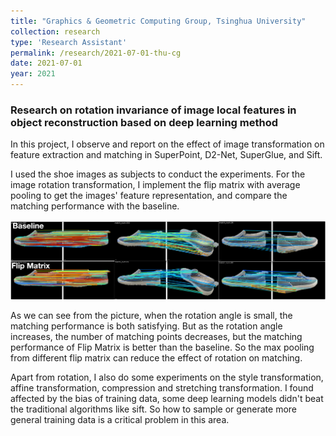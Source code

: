 ```yaml
---
title: "Graphics & Geometric Computing Group, Tsinghua University"
collection: research
type: 'Research Assistant'
permalink: /research/2021-07-01-thu-cg
date: 2021-07-01
year: 2021
---
```

### Research on rotation invariance of image local features in object reconstruction based on deep learning method

In this project, I observe and report on the effect of image transformation on feature extraction and matching in SuperPoint, D2-Net, SuperGlue, and Sift.

I used the shoe images as subjects to conduct the experiments. For the image rotation transformation, I implement the flip matrix with average pooling to get the images' feature representation, and compare the matching performance with the baseline.

![flip.png](/images/cg/cg.png)

As we can see from the picture, when the rotation angle is small, the matching performance is both satisfying. But as the rotation angle increases, the number of matching points decreases, but the matching performance of Flip Matrix is better than the baseline. So the max pooling from different flip matrix can reduce the effect of rotation on matching.

Apart from rotation, I also do some experiments on the style transformation, affine transformation, compression and stretching transformation. I found affected by the bias of training data, some deep learning models didn't beat the traditional algorithms like sift. So how to sample or generate more general training data is a critical problem in this area.
